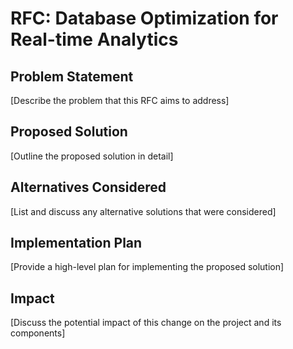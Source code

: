 # RFC: Database Optimization for Real-time Analytics

## Problem Statement

[Describe the problem that this RFC aims to address]

## Proposed Solution

[Outline the proposed solution in detail]

## Alternatives Considered

[List and discuss any alternative solutions that were considered]

## Implementation Plan

[Provide a high-level plan for implementing the proposed solution]

## Impact

[Discuss the potential impact of this change on the project and its components]

